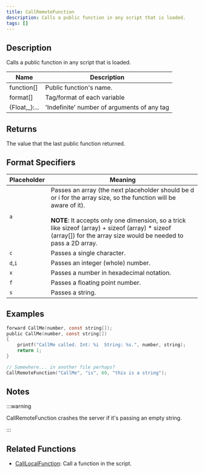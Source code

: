 ```yaml
---
title: CallRemoteFunction
description: Calls a public function in any script that is loaded.
tags: []
---
```


## Description

Calls a public function in any script that is loaded.

| Name           | Description                                 |
| -------------- | ------------------------------------------- |
| function[]     | Public function's name.                     |
| format[]       | Tag/format of each variable                 |
| {Float,\_}:... | 'Indefinite' number of arguments of any tag |

## Returns

The value that the last public function returned.

## Format Specifiers

| **Placeholder** | **Meaning**                                                                                                                                                                                                                                                                                   |
| --------------- | --------------------------------------------------------------------------------------------------------------------------------------------------------------------------------------------------------------------------------------------------------------------------------------------- |
| `a`             | Passes an array (the next placeholder should be d or i for the array size, so the function will be aware of it).<br/><br/>**NOTE**: It accepts only one dimension, so a trick like sizeof (array) + sizeof (array) \* sizeof (array[]) for the array size would be needed to pass a 2D array. |
| `c`             | Passes a single character.                                                                                                                                                                                                                                                                    |
| `d`,`i`         | Passes an integer (whole) number.                                                                                                                                                                                                                                                             |
| `x`             | Passes a number in hexadecimal notation.                                                                                                                                                                                                                                                      |
| `f`             | Passes a floating point number.                                                                                                                                                                                                                                                               |
| `s`             | Passes a string.                                                                                                                                                                                                                                                                              |

## Examples

```c
forward CallMe(number, const string[]);
public CallMe(number, const string[])
{
    printf("CallMe called. Int: %i  String: %s.", number, string);
    return 1;
}

// Somewhere... in another file perhaps?
CallRemoteFunction("CallMe", "is", 69, "this is a string");
```

## Notes

:::warning

CallRemoteFunction crashes the server if it's passing an empty string.

:::

## Related Functions

- [CallLocalFunction](CallLocalFunction): Call a function in the script.
